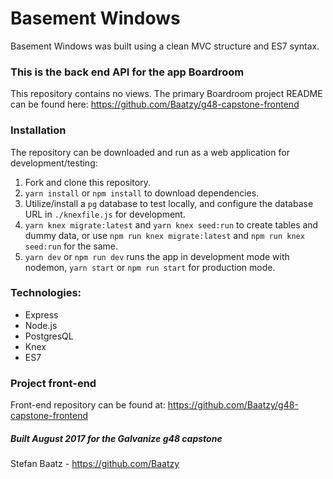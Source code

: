 # Basement Windows

Basement Windows was built using a clean MVC structure and ES7 syntax.

### This is the back end API for the app Boardroom
This repository contains no views. The primary Boardroom project README can be found here: https://github.com/Baatzy/g48-capstone-frontend

### Installation
The repository can be downloaded and run as a web application for development/testing:

1. Fork and clone this repository.
2. `yarn install` or `npm install` to download dependencies.
3. Utilize/install a `pg` database to test locally, and configure the database URL in `./knexfile.js` for development.
3. `yarn knex migrate:latest` and `yarn knex seed:run` to create tables and dummy data, or use `npm run knex migrate:latest` and `npm run knex seed:run` for the same.
4. `yarn dev` or `npm run dev` runs the app in development mode with nodemon, `yarn start` or `npm run start` for production mode.

### Technologies:
* Express
* Node.js
* PostgresQL
* Knex
* ES7

### Project front-end
Front-end repository can be found at:
https://github.com/Baatzy/g48-capstone-frontend

##### Built August 2017 for the Galvanize g48 capstone
Stefan Baatz - https://github.com/Baatzy
